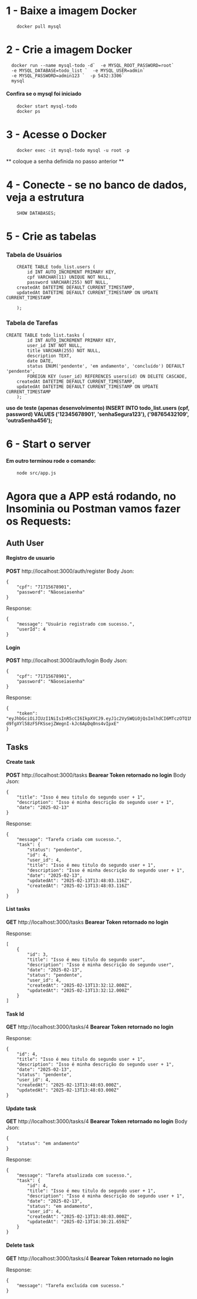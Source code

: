 
# 1 - Baixe a imagem Docker

```
    docker pull mysql
```

# 2 - Crie a imagem Docker

```
  docker run --name mysql-todo -d`  -e MYSQL_ROOT_PASSWORD=root`
  -e MYSQL_DATABASE=todo_list `  -e MYSQL_USER=admin`
  -e MYSQL_PASSWORD=admin123 `  -p 5432:3306`
  mysql
```

#### Confira se o mysql foi iniciado

```
    docker start mysql-todo
    docker ps
```

# 3 - Acesse o Docker

```
    docker exec -it mysql-todo mysql -u root -p
```

** coloque a senha definida no passo anterior **

# 4 - Conecte - se no banco de dados, veja a estrutura

```
    SHOW DATABASES;
```

# 5 - Crie as tabelas

### Tabela de Usuários

```
    CREATE TABLE todo_list.users (
        id INT AUTO_INCREMENT PRIMARY KEY,
        cpf VARCHAR(11) UNIQUE NOT NULL,
        password VARCHAR(255) NOT NULL,
	createdAt DATETIME DEFAULT CURRENT_TIMESTAMP,
	updatedAt DATETIME DEFAULT CURRENT_TIMESTAMP ON UPDATE CURRENT_TIMESTAMP

    );
```

### Tabela de Tarefas

```
CREATE TABLE todo_list.tasks (
        id INT AUTO_INCREMENT PRIMARY KEY,
        user_id INT NOT NULL,
        title VARCHAR(255) NOT NULL,
        description TEXT,
        date DATE,
        status ENUM('pendente', 'em andamento', 'concluído') DEFAULT 'pendente',
        FOREIGN KEY (user_id) REFERENCES users(id) ON DELETE CASCADE,
	createdAt DATETIME DEFAULT CURRENT_TIMESTAMP,
	updatedAt DATETIME DEFAULT CURRENT_TIMESTAMP ON UPDATE CURRENT_TIMESTAMP
    );
```

**uso de teste (apenas desenvolvimento)
INSERT INTO todo_list.users (cpf, password)
VALUES
    ('12345678901', 'senhaSegura123'),
    ('98765432109', 'outraSenha456');**

# 6 - Start o server
#### Em outro terminou rode o comando:
```
    node src/app.js
```

# Agora que a APP está rodando, no Insominia ou Postman vamos fazer os Requests:

## Auth User

#### Registro de usuario

**POST** http://localhost:3000/auth/register
Body Json:

```
{
    "cpf": "71715678901",
    "password": "Nãoseiasenha"
}
```

Response:

```
{
	"message": "Usuário registrado com sucesso.",
	"userId": 4
}
```

#### Login

**POST** http://localhost:3000/auth/login
Body Json:

```
{
    "cpf": "71715678901",
    "password": "Nãoseiasenha"
}
```

Response:

```
{
	"token": "eyJhbGciOiJIUzI1NiIsInR5cCI6IkpXVCJ9.eyJ1c2VySWQiOjQsImlhdCI6MTczOTQ1MzQ5NiwiZXhwIjoxNzM5NDU3MDk2fQ.-d9fgXYl58zF5FKSsejZWegnI-kJc6ApDq0ns4vIpxE"
}
```

## Tasks

#### Create task

**POST** http://localhost:3000/tasks
**Bearear Token retornado no login**
Body Json:

```
{
    "title": "Isso é meu titulo do segundo user + 1",
    "description": "Isso é minha descrição do segundo user + 1",
    "date": "2025-02-13"
}
```

Response:

```
{
	"message": "Tarefa criada com sucesso.",
	"task": {
		"status": "pendente",
		"id": 4,
		"user_id": 4,
		"title": "Isso é meu titulo do segundo user + 1",
		"description": "Isso é minha descrição do segundo user + 1",
		"date": "2025-02-13",
		"updatedAt": "2025-02-13T13:48:03.116Z",
		"createdAt": "2025-02-13T13:48:03.116Z"
	}
}
```

#### List tasks

**GET** http://localhost:3000/tasks
**Bearear Token retornado no login**

Response:

```
[
	{
		"id": 3,
		"title": "Isso é meu titulo do segundo user",
		"description": "Isso é minha descrição do segundo user",
		"date": "2025-02-13",
		"status": "pendente",
		"user_id": 4,
		"createdAt": "2025-02-13T13:32:12.000Z",
		"updatedAt": "2025-02-13T13:32:12.000Z"
	}
]
```

#### Task Id

**GET** http://localhost:3000/tasks/4
**Bearear Token retornado no login**

Response:

```
{
	"id": 4,
	"title": "Isso é meu titulo do segundo user + 1",
	"description": "Isso é minha descrição do segundo user + 1",
	"date": "2025-02-13",
	"status": "pendente",
	"user_id": 4,
	"createdAt": "2025-02-13T13:48:03.000Z",
	"updatedAt": "2025-02-13T13:48:03.000Z"
}
```

#### Update task

**GET** http://localhost:3000/tasks/4
**Bearear Token retornado no login**
Body Json:

```
{
    "status": "em andamento"
}
```

Response:

```
{
	"message": "Tarefa atualizada com sucesso.",
	"task": {
		"id": 4,
		"title": "Isso é meu titulo do segundo user + 1",
		"description": "Isso é minha descrição do segundo user + 1",
		"date": "2025-02-13",
		"status": "em andamento",
		"user_id": 4,
		"createdAt": "2025-02-13T13:48:03.000Z",
		"updatedAt": "2025-02-13T14:30:21.659Z"
	}
}
```

#### Delete task

**GET** http://localhost:3000/tasks/4
**Bearear Token retornado no login**

Response:

```
{
	"message": "Tarefa excluída com sucesso."
}
```
